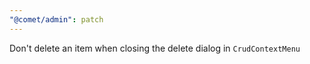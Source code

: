 ```yaml
---
"@comet/admin": patch
---
```


Don't delete an item when closing the delete dialog in `CrudContextMenu`
